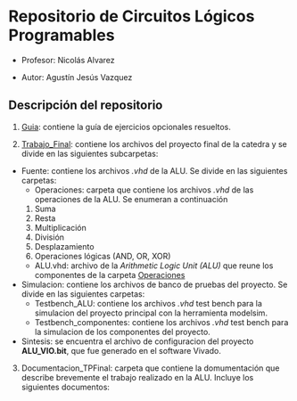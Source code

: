 # Repositorio de Circuitos Lógicos Programables

- Profesor: Nicolás Alvarez

- Autor: Agustín Jesús Vazquez

## Descripción del repositorio

1. [Guia](https://github.com/vazquez-agustin/CLP_Vazquez_Workspace/tree/main/Guia): contiene la guía de ejercicios opcionales resueltos.

2. [Trabajo_Final](https://github.com/vazquez-agustin/CLP_Vazquez_Workspace/tree/main/Trabajo_Final): contiene los archivos del proyecto final de la catedra y se divide en las siguientes subcarpetas:

* Fuente: contiene los archivos *.vhd* de la ALU. Se divide en las siguientes carpetas:
    * Operaciones: carpeta que contiene los archivos *.vhd* de las operaciones de la ALU. Se enumeran a continuación
    1. Suma
    2. Resta
    3. Multiplicación
    4. División
    5. Desplazamiento
    6. Operaciones lógicas (AND, OR, XOR)
    * ALU.vhd: archivo de la *Arithmetic Logic Unit (ALU)* que reune los componentes de la carpeta [Operaciones](https://github.com/vazquez-agustin/CLP_Vazquez_Workspace/tree/main/Trabajo_Final/Fuente/Operaciones)
* Simulacion: contiene los archivos de banco de pruebas del proyecto. Se divide en las siguientes carpetas:
    * Testbench_ALU: contiene los archivos *.vhd* test bench para la simulacion del proyecto principal con la herramienta modelsim.
    * Testbench_componentes: contiene los archivos *.vhd* test bench para la simulacion de los componentes del proyecto.
* Sintesis: se encuentra el archivo de configuracion del proyecto **ALU_VIO.bit**, que fue generado en el software Vivado.

3. Documentacion_TPFinal: carpeta que contiene la domumentación que describe brevemente el trabajo realizado en la ALU. Incluye los siguientes documentos:
